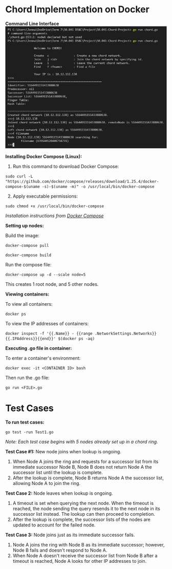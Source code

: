 # Chord Implementation on Docker

**Command Line Interface**
![](./CLI.PNG)

**Installing Docker Compose (Linux):**
1. Run this command to download Docker Compose:
```
sudo curl -L "https://github.com/docker/compose/releases/download/1.25.4/docker-compose-$(uname -s)-$(uname -m)" -o /usr/local/bin/docker-compose
```
2. Apply executable permissions:
```
sudo chmod +x /usr/local/bin/docker-compose
```
*Installation instructions from [Docker Compose](https://docs.docker.com/compose/install/)*

**Setting up nodes:**

Build the image:
```
docker-compose pull
```
```
docker-compose build
```

Run the compose file:
```
docker-compose up -d --scale node=5
```
This creates 1 root node, and 5 other nodes.

**Viewing containers:**

To view all containers:
```
docker ps
```

To view the IP addresses of containers:
```
docker inspect -f '{{.Name}} - {{range .NetworkSettings.Networks}}{{.IPAddress}}{{end}}' $(docker ps -aq)
```

**Executing .go file in container:**

To enter a container's environment:
```
docker exec -it <CONTAINER ID> bash
```
Then run the .go file:
```
go run <FILE>.go
```

# Test Cases
**To run test cases:**
```
go test -run Test1.go
```
*Note: Each test case begins with 5 nodes already set up in a chord ring.*

**Test Case #1:** New node joins when lookup is ongoing.
1. When Node A joins the ring and requests for a successor list from its immediate successor Node B, Node B does not return Node A the successor list until the lookup is complete.
2. After the lookup is complete, Node B returns Node A the successor list, allowing Node A to join the ring.

**Test Case 2:** Node leaves when lookup is ongoing.
1. A timeout is set when querying the next node. When the timeout is reached, the node sending the query resends it to the next node in its successor list instead. The lookup can then proceed to completion.
2. After the lookup is complete, the successor lists of the nodes are updated to account for the failed node.

**Test Case 3:** Node joins just as its immediate successor fails.
1. Node A joins the ring with Node B as its immediate successor; however, Node B fails and doesn't respond to Node A.
2. When Node A doesn't receive the successor list from Node B after a timeout is reached, Node A looks for other IP addresses to join. 
